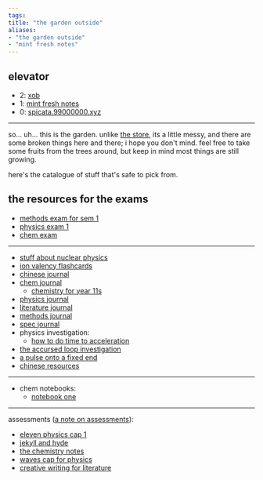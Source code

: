 ```yaml
---
tags: 
title: "the garden outside"
aliases:
- "the garden outside"
- "mint fresh notes"
---
```


## elevator

- 2: [xob](../xkcdob/index.md)
- 1: [mint fresh notes](../mint-fresh-notes/index.md)
- 0: [spicata.99000000.xyz](../index.md)

---

so... uh... this is the garden. unlike [the store](../index.md), its a little messy, and there are some broken things here and there; i hope you don't mind. feel free to take some fruits from the trees around, but keep in mind most things are still growing.

here's the catalogue of stuff that's safe to pick from.

## the resources for the exams

- [methods exam for sem 1](mathExam/index.md)
- [physics exam 1](physExam/index.md)
- [chem exam](chemExam/index.md)

---

- [stuff about nuclear physics](assets/Nuclear_Decay%20v2.pdf)
- [ion valency flashcards](assets/Chemistry%20Valency.apkg)
- [chinese journal](blessedLi.md)
- [chem journal](chemistree.md)
    - [chemistry for year 11s](chemml/index.md)
- [physics journal](chroniclesOfWaters.md)
- [literature journal](bookOfBooks.md)
- [methods journal](gannonLazyLessons.md)
- [spec journal](specialistStickmen.md)
- physics investigation:
    - [how to do time to acceleration](timeToAcceleration.md)
- [the accursed loop investigation](loopsInvestigation.md)
- [a pulse onto a fixed end](waveOnRope.md)
- [chinese resources](chineseRes.md)


---

- chem notebooks:
    - [notebook one](notebook1.md)

---

assessments ([a note on assessments](noteAssess.md)):

- [eleven physics cap 1](ePhyCap1/index.md)
- [jekyll and hyde](jandh/index.md)
- [the chemistry notes](chem11/index.md)
- [waves cap for physics](wavescat/index.md)
- [creative writing for literature](litCreate/index.md)